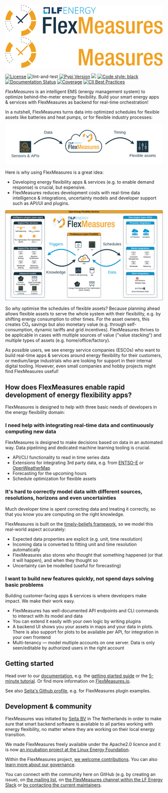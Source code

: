 ![FlexMeasures Logo Light](https://github.com/FlexMeasures/screenshots/blob/main/logo/flexmeasures-horizontal-color.svg#gh-light-mode-only)
![FlexMeasures Logo Dark](https://github.com/FlexMeasures/screenshots/blob/main/logo/flexmeasures-horizontal-dark.svg#gh-dark-mode-only)

[![License](https://img.shields.io/github/license/seitabv/flexmeasures?color=blue)](https://github.com/FlexMeasures/flexmeasures/blob/main/LICENSE)
![lint-and-test](https://github.com/FlexMeasures/flexmeasures/workflows/lint-and-test/badge.svg)
[![Pypi Version](https://img.shields.io/pypi/v/flexmeasures.svg)](https://pypi.python.org/pypi/flexmeasures)
[![](https://img.shields.io/badge/python-3.8+-blue.svg)](https://www.python.org/downloads/)
[![Code style: black](https://img.shields.io/badge/code%20style-black-000000.svg)](https://github.com/psf/black)
[![Documentation Status](https://readthedocs.org/projects/flexmeasures/badge/?version=latest)](https://flexmeasures.readthedocs.io/en/latest/?badge=latest)
[![Coverage](https://coveralls.io/repos/github/FlexMeasures/flexmeasures/badge.svg)](https://coveralls.io/github/FlexMeasures/flexmeasures)
[![CII Best Practices](https://bestpractices.coreinfrastructure.org/projects/6095/badge)](https://bestpractices.coreinfrastructure.org/projects/6095)

*FlexMeasures* is an intelligent EMS (energy management system) to optimize behind-the-meter energy flexibility.
Build your smart energy apps & services with FlexMeasures as backend for real-time orchestration! 

In a nutshell, FlexMeasures turns data into optimized schedules for flexible assets like batteries and heat pumps, or for flexible industry processes:

![The most simple view of FlexMeasures, turning data into schedules](https://raw.githubusercontent.com/FlexMeasures/screenshots/main/architecture/simple-flexEMS.png)


Here is why using FlexMeasures is a great idea:

- Developing energy flexibility apps & services (e.g. to enable demand response) is crucial, but expensive.
- FlexMeasures reduces development costs with real-time data intelligence & integrations, uncertainty models and developer support such as API/UI and plugins.

![High-level overview of FlexMeasures as an EMS for energy flexibility apps, using plugins to fit a given use case](https://raw.githubusercontent.com/FlexMeasures/screenshots/main/architecture/overview-flexEMS.png)


So why optimise the schedules of flexible assets? Because planning ahead allows flexible assets to serve the whole system with their flexibility, e.g. by shifting energy consumption to other times.
For the asset owners, this creates CO₂ savings but also monetary value (e.g. through self-consumption, dynamic tariffs and grid incentives). FlexMeasures thrives to be applicable in cases with multiple sources of value ("value stacking") and multiple types of assets (e.g. home/office/factory).

As possible users, we see energy service companies (ESCOs) who want to build real-time apps & services around energy flexibility for their customers, or medium/large industrials who are looking for support in their internal digital tooling. However, even small companies and hobby projects might find FlexMeasures useful!

## How does FlexMeasures enable rapid development of energy flexibility apps?

FlexMeasures is designed to help with three basic needs of developers in the energy flexibility domain:

### I need help with integrating real-time data and continuously computing new data

FlexMeasures is designed to make decisions based on data in an automated way. Data pipelining and dedicated machine learning tooling is crucial.

- API/CLI functionality to read in time series data
- Extensions for integrating 3rd party data, e.g. from [ENTSO-E](https://github.com/SeitaBV/flexmeasures-entsoe) or [OpenWeatherMap](https://github.com/SeitaBV/flexmeasures-openweathermap)
- Forecasting for the upcoming hours
- Schedule optimization for flexible assets


### It's hard to correctly model data with different sources, resolutions, horizons and even uncertainties

Much developer time is spent correcting data and treating it correctly, so that you know you are computing on the right knowledge.

FlexMeasures is built on the [timely-beliefs framework](https://github.com/SeitaBV/timely-beliefs), so we model this real-world aspect accurately:

- Expected data properties are explicit (e.g. unit, time resolution)
- Incoming data is converted to fitting unit and time resolution automatically
- FlexMeasures also stores who thought that something happened (or that it will happen), and when they thought so
- Uncertainty can be modelled (useful for forecasting)


### I want to build new features quickly, not spend days solving basic problems

Building customer-facing apps & services is where developers make impact. We make their work easy.

- FlexMeasures has well-documented API endpoints and CLI commands to interact with its model and data
- You can extend it easily with your own logic by writing plugins
- A backend UI shows you your assets in maps and your data in plots. There is also support for plots to be available per API, for integration in your own frontend
- Multi-tenancy ― model multiple accounts on one server. Data is only seen/editable by authorized users in the right account


## Getting started

Head over to our [documentation](https://flexmeasures.readthedocs.io), e.g. the [getting started guide](https://flexmeasures.readthedocs.io/en/latest/getting-started.html) or the [5-minute tutorial](https://flexmeasures.readthedocs.io/en/latest/tut/toy-example-from-scratch.html). Or find more information on [FlexMeasures.io](https://flexmeasures.io).

See also [Seita's Github profile](https://github.com/SeitaBV), e.g. for FlexMeasures plugin examples.


## Development & community

FlexMeasures was initiated by [Seita BV](https://www.seita.nl) in The Netherlands in order to make sure that smart backend software is available to all parties working with energy flexibility, no matter where they are working on their local energy transition.

We made FlexMeasures freely available under the Apache2.0 licence and it is now [an incubation project at the Linux Energy Foundation](https://www.lfenergy.org/projects/flexmeasures/).

Within the FlexMeasures project, [we welcome contributions](https://github.com/FlexMeasures/tsc/blob/main/CONTRIBUTING.md). You can also [learn more about our governance](https://github.com/Flexmeasures/tsc/blob/main/GOVERNANCE.md).

You can connect with the community here on GitHub (e.g. by creating an issue), on [the mailing list](https://lists.lfenergy.org/g/flexmeasures), on [the FlexMeasures channel within the LF Energy Slack](https://slack.lfenergy.org/) or [by contacting the current maintainers](https://seita.nl/who-we-are/#contact).
